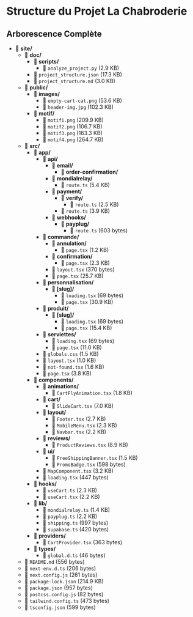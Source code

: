 # Structure du Projet La Chabroderie

## Arborescence Complète

- 📁 **site/**
  - 📁 **doc/**
    - 📁 **scripts/**
      - 📄 `analyze_project.py` (2.9 KB)
    - 📄 `project_structure.json` (17.3 KB)
    - 📄 `project_structure.md` (3.0 KB)
  - 📁 **public/**
    - 📁 **images/**
      - 📄 `empty-cart-cat.png` (53.6 KB)
      - 📄 `header-img.jpg` (102.3 KB)
    - 📁 **motif/**
      - 📄 `motif1.png` (209.9 KB)
      - 📄 `motif2.png` (106.7 KB)
      - 📄 `motif3.png` (163.3 KB)
      - 📄 `motif4.png` (264.7 KB)
  - 📁 **src/**
    - 📁 **app/**
      - 📁 **api/**
        - 📁 **email/**
          - 📁 **order-confirmation/**
        - 📁 **mondialrelay/**
          - 📄 `route.ts` (5.4 KB)
        - 📁 **payment/**
          - 📁 **verify/**
            - 📄 `route.ts` (2.5 KB)
          - 📄 `route.ts` (3.9 KB)
        - 📁 **webhooks/**
          - 📁 **payplug/**
            - 📄 `route.ts` (603 bytes)
      - 📁 **commande/**
        - 📁 **annulation/**
          - 📄 `page.tsx` (1.2 KB)
        - 📁 **confirmation/**
          - 📄 `page.tsx` (2.3 KB)
        - 📄 `layout.tsx` (370 bytes)
        - 📄 `page.tsx` (25.7 KB)
      - 📁 **personnalisation/**
        - 📁 **[slug]/**
          - 📄 `loading.tsx` (69 bytes)
          - 📄 `page.tsx` (30.9 KB)
      - 📁 **produit/**
        - 📁 **[slug]/**
          - 📄 `loading.tsx` (69 bytes)
          - 📄 `page.tsx` (15.4 KB)
      - 📁 **serviettes/**
        - 📄 `loading.tsx` (69 bytes)
        - 📄 `page.tsx` (11.0 KB)
      - 📄 `globals.css` (1.5 KB)
      - 📄 `layout.tsx` (1.0 KB)
      - 📄 `not-found.tsx` (1.6 KB)
      - 📄 `page.tsx` (3.8 KB)
    - 📁 **components/**
      - 📁 **animations/**
        - 📄 `CartFlyAnimation.tsx` (1.8 KB)
      - 📁 **cart/**
        - 📄 `SlideCart.tsx` (7.0 KB)
      - 📁 **layout/**
        - 📄 `Footer.tsx` (2.7 KB)
        - 📄 `MobileMenu.tsx` (2.3 KB)
        - 📄 `Navbar.tsx` (2.2 KB)
      - 📁 **reviews/**
        - 📄 `ProductReviews.tsx` (8.9 KB)
      - 📁 **ui/**
        - 📄 `FreeShippingBanner.tsx` (1.5 KB)
        - 📄 `PromoBadge.tsx` (598 bytes)
      - 📄 `MapComponent.tsx` (3.2 KB)
      - 📄 `loading.tsx` (447 bytes)
    - 📁 **hooks/**
      - 📄 `useCart.ts` (2.3 KB)
      - 📄 `useCart.tsx` (2.2 KB)
    - 📁 **lib/**
      - 📄 `mondialrelay.ts` (1.4 KB)
      - 📄 `payplug.ts` (2.2 KB)
      - 📄 `shipping.ts` (997 bytes)
      - 📄 `supabase.ts` (420 bytes)
    - 📁 **providers/**
      - 📄 `CartProvider.tsx` (363 bytes)
    - 📁 **types/**
      - 📄 `global.d.ts` (46 bytes)
  - 📄 `README.md` (556 bytes)
  - 📄 `next-env.d.ts` (206 bytes)
  - 📄 `next.config.js` (261 bytes)
  - 📄 `package-lock.json` (214.9 KB)
  - 📄 `package.json` (957 bytes)
  - 📄 `postcss.config.js` (82 bytes)
  - 📄 `tailwind.config.ts` (473 bytes)
  - 📄 `tsconfig.json` (599 bytes)